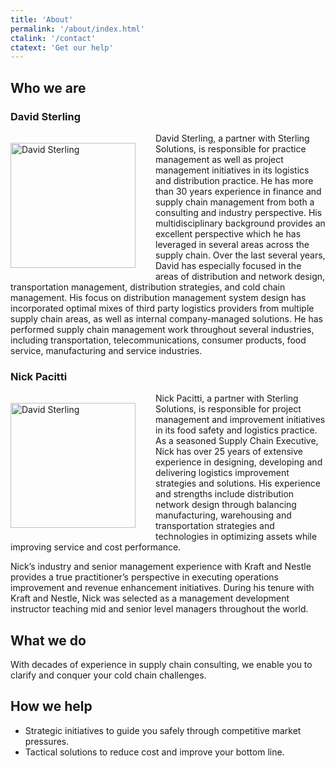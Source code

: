 ```yaml
---
title: 'About'
permalink: '/about/index.html'
ctalink: '/contact'
ctatext: 'Get our help'
---
```


## Who we are

### David Sterling

<img src="/images/david-sterling-optimized.jpg" alt='David Sterling' style="width:200px;float:left; margin: 1rem 2rem 1rem 0;" /> David Sterling, a partner with Sterling Solutions, is responsible for practice management as well as project management initiatives in its logistics and distribution practice. He has more than 30 years experience in finance and supply chain management from both a consulting and industry perspective. His multidisciplinary background provides an excellent perspective which he has leveraged in several areas across the supply chain. Over the last several years, David has especially focused in the areas of distribution and network design, transportation management, distribution strategies, and cold chain management. His focus on distribution management system design has incorporated optimal mixes of third party logistics providers from multiple supply chain areas, as well as internal company-managed solutions. He has performed supply chain management work throughout several industries, including transportation, telecommunications, consumer products, food service, manufacturing and service industries.

### Nick Pacitti

<img src="/images/nickpacitti.jpg" alt='David Sterling' style="width:200px;float:left; margin: 1rem 2rem 1rem 0;" /> Nick Pacitti, a partner with Sterling Solutions, is responsible for project management and improvement initiatives in its food safety and logistics practice. As a seasoned Supply Chain Executive, Nick has over 25 years of extensive experience in designing, developing and delivering logistics improvement strategies and solutions. His experience and strengths include distribution network design through balancing manufacturing, warehousing and transportation strategies and technologies in optimizing assets while improving service and cost performance.

Nick’s industry and senior management experience with Kraft and Nestle provides a true practitioner’s perspective in executing operations improvement and revenue enhancement initiatives. During his tenure with Kraft and Nestle, Nick was selected as a management development instructor teaching mid and senior level managers throughout the world.

## What we do

With decades of experience in supply chain consulting, we enable you to clarify and conquer your cold chain challenges.

## How we help

- Strategic initiatives to guide you safely through competitive market pressures.
- Tactical solutions to reduce cost and improve your bottom line.
